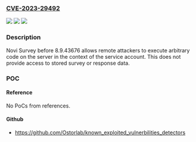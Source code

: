 ### [CVE-2023-29492](https://cve.mitre.org/cgi-bin/cvename.cgi?name=CVE-2023-29492)
![](https://img.shields.io/static/v1?label=Product&message=n%2Fa&color=blue)
![](https://img.shields.io/static/v1?label=Version&message=n%2Fa&color=blue)
![](https://img.shields.io/static/v1?label=Vulnerability&message=n%2Fa&color=brighgreen)

### Description

Novi Survey before 8.9.43676 allows remote attackers to execute arbitrary code on the server in the context of the service account. This does not provide access to stored survey or response data.

### POC

#### Reference
No PoCs from references.

#### Github
- https://github.com/Ostorlab/known_exploited_vulnerbilities_detectors

